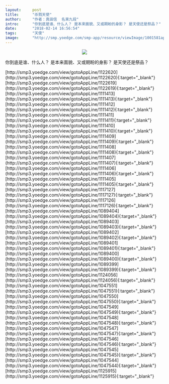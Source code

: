 ```yaml
---
layout:     post
title:      "杀戮天使"
author:     "作者：真田信  名束九段"
intro:      "你到底是谁、什么人？ 是本来面貌、又或期盼的身影？ 是天使还是祭品？"
date:       "2018-02-14 16:56:54"
tags:       "天使"
image:      "http://smp.yoedge.com/smp-app/resource/viewImage/1001581appline.png"
---
```

<div style="text-align: center">
<p><img src="http://smp.yoedge.com/smp-app/resource/viewImage/1001581appline.png"/></p>
</div>
<p class="post-meta">
<span>你到底是谁、什么人？ 是本来面貌、又或期盼的身影？ 是天使还是祭品？</span>
</p>
[http://smp3.yoedge.com/view/gotoAppLine/1122620](http://smp3.yoedge.com/view/gotoAppLine/1122620){:target="_blank"}
[http://smp3.yoedge.com/view/gotoAppLine/1122619](http://smp3.yoedge.com/view/gotoAppLine/1122619){:target="_blank"}
[http://smp3.yoedge.com/view/gotoAppLine/1111413](http://smp3.yoedge.com/view/gotoAppLine/1111413){:target="_blank"}
[http://smp3.yoedge.com/view/gotoAppLine/1111412](http://smp3.yoedge.com/view/gotoAppLine/1111412){:target="_blank"}
[http://smp3.yoedge.com/view/gotoAppLine/1111411](http://smp3.yoedge.com/view/gotoAppLine/1111411){:target="_blank"}
[http://smp3.yoedge.com/view/gotoAppLine/1111410](http://smp3.yoedge.com/view/gotoAppLine/1111410){:target="_blank"}
[http://smp3.yoedge.com/view/gotoAppLine/1111409](http://smp3.yoedge.com/view/gotoAppLine/1111409){:target="_blank"}
[http://smp3.yoedge.com/view/gotoAppLine/1111408](http://smp3.yoedge.com/view/gotoAppLine/1111408){:target="_blank"}
[http://smp3.yoedge.com/view/gotoAppLine/1111407](http://smp3.yoedge.com/view/gotoAppLine/1111407){:target="_blank"}
[http://smp3.yoedge.com/view/gotoAppLine/1111406](http://smp3.yoedge.com/view/gotoAppLine/1111406){:target="_blank"}
[http://smp3.yoedge.com/view/gotoAppLine/1111405](http://smp3.yoedge.com/view/gotoAppLine/1111405){:target="_blank"}
[http://smp3.yoedge.com/view/gotoAppLine/1117127](http://smp3.yoedge.com/view/gotoAppLine/1117127){:target="_blank"}
[http://smp3.yoedge.com/view/gotoAppLine/1117126](http://smp3.yoedge.com/view/gotoAppLine/1117126){:target="_blank"}
[http://smp3.yoedge.com/view/gotoAppLine/1089404](http://smp3.yoedge.com/view/gotoAppLine/1089404){:target="_blank"}
[http://smp3.yoedge.com/view/gotoAppLine/1089403](http://smp3.yoedge.com/view/gotoAppLine/1089403){:target="_blank"}
[http://smp3.yoedge.com/view/gotoAppLine/1089402](http://smp3.yoedge.com/view/gotoAppLine/1089402){:target="_blank"}
[http://smp3.yoedge.com/view/gotoAppLine/1089401](http://smp3.yoedge.com/view/gotoAppLine/1089401){:target="_blank"}
[http://smp3.yoedge.com/view/gotoAppLine/1089400](http://smp3.yoedge.com/view/gotoAppLine/1089400){:target="_blank"}
[http://smp3.yoedge.com/view/gotoAppLine/1089399](http://smp3.yoedge.com/view/gotoAppLine/1089399){:target="_blank"}
[http://smp3.yoedge.com/view/gotoAppLine/1124056](http://smp3.yoedge.com/view/gotoAppLine/1124056){:target="_blank"}
[http://smp3.yoedge.com/view/gotoAppLine/1047551](http://smp3.yoedge.com/view/gotoAppLine/1047551){:target="_blank"}
[http://smp3.yoedge.com/view/gotoAppLine/1047550](http://smp3.yoedge.com/view/gotoAppLine/1047550){:target="_blank"}
[http://smp3.yoedge.com/view/gotoAppLine/1047549](http://smp3.yoedge.com/view/gotoAppLine/1047549){:target="_blank"}
[http://smp3.yoedge.com/view/gotoAppLine/1047548](http://smp3.yoedge.com/view/gotoAppLine/1047548){:target="_blank"}
[http://smp3.yoedge.com/view/gotoAppLine/1047547](http://smp3.yoedge.com/view/gotoAppLine/1047547){:target="_blank"}
[http://smp3.yoedge.com/view/gotoAppLine/1047546](http://smp3.yoedge.com/view/gotoAppLine/1047546){:target="_blank"}
[http://smp3.yoedge.com/view/gotoAppLine/1047545](http://smp3.yoedge.com/view/gotoAppLine/1047545){:target="_blank"}
[http://smp3.yoedge.com/view/gotoAppLine/1047544](http://smp3.yoedge.com/view/gotoAppLine/1047544){:target="_blank"}
[http://smp3.yoedge.com/view/gotoAppLine/1125915](http://smp3.yoedge.com/view/gotoAppLine/1125915){:target="_blank"}


